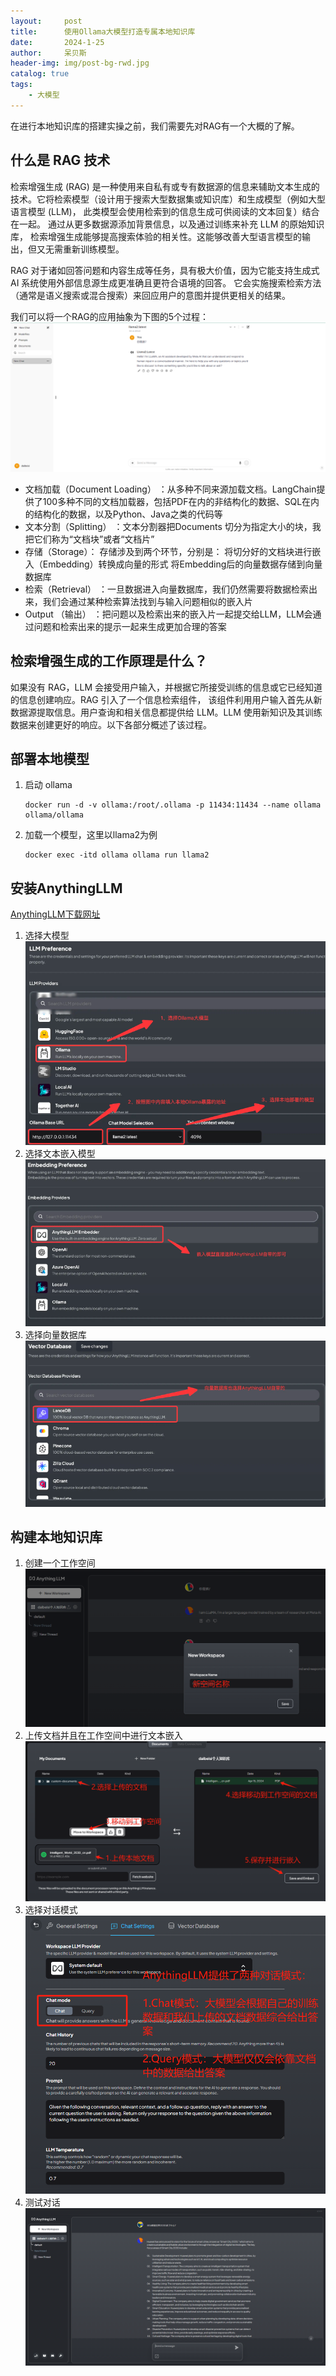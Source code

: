 ```yaml
---
layout:     post
title:      使用Ollama大模型打造专属本地知识库
date:       2024-1-25
author:     呆贝斯
header-img: img/post-bg-rwd.jpg
catalog: true
tags:
    - 大模型
---
```

在进行本地知识库的搭建实操之前，我们需要先对RAG有一个大概的了解。

## 什么是 RAG 技术

检索增强生成 (RAG) 是一种使用来自私有或专有数据源的信息来辅助文本生成的技术。它将检索模型（设计用于搜索大型数据集或知识库）和生成模型（例如大型语言模型 (LLM)，
此类模型会使用检索到的信息生成可供阅读的文本回复）结合在一起。 通过从更多数据源添加背景信息，以及通过训练来补充 LLM 的原始知识库，
检索增强生成能够提高搜索体验的相关性。这能够改善大型语言模型的输出，但又无需重新训练模型。

RAG 对于诸如回答问题和内容生成等任务，具有极大价值，因为它能支持生成式 AI 系统使用外部信息源生成更准确且更符合语境的回答。
它会实施搜索检索方法（通常是语义搜索或混合搜索）来回应用户的意图并提供更相关的结果。

我们可以将一个RAG的应用抽象为下图的5个过程：
![首页](/img/img_26.png)

* 文档加载（Document Loading） ：从多种不同来源加载文档。LangChain提供了100多种不同的文档加载器，包括PDF在内的非结构化的数据、SQL在内的结构化的数据，以及Python、Java之类的代码等
* 文本分割（Splitting） ：文本分割器把Documents 切分为指定大小的块，我把它们称为“文档块”或者“文档片”
* 存储（Storage）： 存储涉及到两个环节，分别是： 将切分好的文档块进行嵌入（Embedding）转换成向量的形式 将Embedding后的向量数据存储到向量数据库
* 检索（Retrieval） ：一旦数据进入向量数据库，我们仍然需要将数据检索出来，我们会通过某种检索算法找到与输入问题相似的嵌入片
* Output （输出） ：把问题以及检索出来的嵌入片一起提交给LLM，LLM会通过问题和检索出来的提示一起来生成更加合理的答案

## 检索增强生成的工作原理是什么？

如果没有 RAG，LLM 会接受用户输入，并根据它所接受训练的信息或它已经知道的信息创建响应。RAG 引入了一个信息检索组件，
该组件利用用户输入首先从新数据源提取信息。用户查询和相关信息都提供给 LLM。LLM 使用新知识及其训练数据来创建更好的响应。以下各部分概述了该过程。

## 部署本地模型

1. 启动 ollama

    ```shell
    docker run -d -v ollama:/root/.ollama -p 11434:11434 --name ollama ollama/ollama
    ```

2. 加载一个模型，这里以llama2为例

    ```shell
    docker exec -itd ollama ollama run llama2
    ```

## 安装AnythingLLM

[AnythingLLM下载网址](https://useanything.com/download)

1. 选择大模型
    ![选择大模型](/img/img_27.png)
2. 选择文本嵌入模型
    ![选择文本嵌入模型](/img/img_28.png)
3. 选择向量数据库
    ![选择向量数据库](/img/img_29.png)

## 构建本地知识库

1. 创建一个工作空间
    ![创建工作空间](/img/img_30.png)
2. 上传文档并且在工作空间中进行文本嵌入
    ![文本嵌入](/img/img_31.png)
3. 选择对话模式
    ![选择对话模式](/img/img_32.png)
4. 测试对话
    ![测试对话](/img/img_33.png)